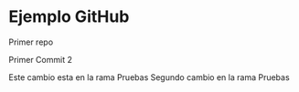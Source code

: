 # Ejemplo GitHub
Primer repo

Primer Commit 2

Este cambio esta en la rama Pruebas
Segundo cambio en la rama Pruebas
